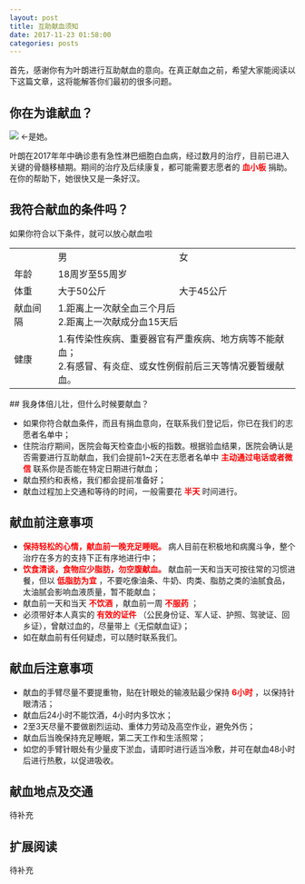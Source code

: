```yaml
---
layout: post
title: 互助献血须知
date: 2017-11-23 01:58:00
categories: posts
---
```


首先，感谢你有为叶朗进行互助献血的意向。在真正献血之前，希望大家能阅读以下这篇文章，这将能解答你们最初的很多问题。

## 你在为谁献血？
![](/longisthebest/images/long.png) <-是她。

叶朗在2017年年中确诊患有急性淋巴细胞白血病，经过数月的治疗，目前已进入关键的骨髓移植期。期间的治疗及后续康复，都可能需要志愿者的 **<span style="color:red">血小板</span>** 捐助。在你的帮助下，她很快又是一条好汉。

## 我符合献血的条件吗？

如果你符合以下条件，就可以放心献血啦

<table>
   <tr>
      <td></td>
      <td>男</td>
      <td>女</td>
   </tr>
   <tr>
      <td>年龄</td>
      <td colspan="2">18周岁至55周岁</td>
   </tr>
   <tr>
      <td>体重</td>
      <td>大于50公斤</td>
      <td>大于45公斤</td>
   </tr>
   <tr>
      <td>献血间隔</td>
      <td colspan="2">1.距离上一次献全血三个月后</br>2.距离上一次献成分血15天后</td>
   </tr>
   <tr>
      <td>健康</td>
      <td colspan="2">1.有传染性疾病、重要器官有严重疾病、地方病等不能献血；<br>2.有感冒、有炎症、或女性例假前后三天等情况要暂缓献血。</td>
   </tr>
</table>
## 我身体倍儿壮，但什么时候要献血？

* 如果你符合献血条件，而且有捐血意向，在联系我们登记后，你已在我们的志愿者名单中；
* 住院治疗期间，医院会每天检查血小板的指数。根据验血结果，医院会确认是否需要进行互助献血，我们会提前1~2天在志愿者名单中 **<span style="color:red">主动通过电话或者微信</span>** 联系你是否能在特定日期进行献血；
* 献血预约和表格，我们都会提前准备好；
* 献血过程加上交通和等待的时间，一般需要花 **<span style="color:red">半天</span>** 时间进行。

## 献血前注意事项
*  **<span style="color:red">保持轻松的心情，献血前一晚充足睡眠。</span>** 病人目前在积极地和病魔斗争，整个治疗在多方的支持下正有序地进行中；
*  **<span style="color:red">饮食清谈，食物应少脂肪，勿空腹献血。</span>** 献血前一天和当天可按往常的习惯进餐，但以 **<span style="color:red">低脂肪为宜</span>** ，不要吃像油条、牛奶、肉类、脂肪之类的油腻食品，太油腻会影响血液质量，暂不能献血；
* 献血前一天和当天 **<span style="color:red">不饮酒</span>** ，献血前一周 **<span style="color:red">不服药</span>** ；
* 必须带好本人真实的 **<span style="color:red">有效的证件</span>** （公民身份证、军人证、护照、驾驶证、回乡证），曾献过血的，尽量带上《无偿献血证》；
* 如在献血前有任何疑虑，可以随时联系我们。
## 献血后注意事项
* 献血的手臂尽量不要提重物，贴在针眼处的输液贴最少保持 **<span style="color:red">6小时</span>** ，以保持针眼清洁；
* 献血后24小时不能饮酒，4小时内多饮水；
* 2至3天尽量不要做剧烈运动、重体力劳动及高空作业，避免外伤；
* 献血后当晚保持充足睡眠，第二天工作和生活照常；
* 如您的手臂针眼处有少量皮下淤血，请即时进行适当冷敷，并可在献血48小时后进行热敷，以促进吸收。

## 献血地点及交通
待补充
## 扩展阅读
待补充
